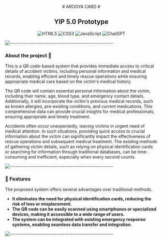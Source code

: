 <div align="center">
# AROGYA CARD #
  
## YIP 5.0 Prototype ##

![HTML5](https://img.shields.io/badge/html5-%23E34F26.svg?style=for-the-badge&logo=html5&logoColor=white)
![CSS3](https://img.shields.io/badge/css3-%231572B6.svg?style=for-the-badge&logo=css3&logoColor=white)
![JavaScript](https://img.shields.io/badge/javascript-%23323330.svg?style=for-the-badge&logo=javascript&logoColor=%23F7DF1E)
![ChatGPT](https://img.shields.io/badge/chatGPT-74aa9c?style=for-the-badge&logo=openai&logoColor=white)

</div>

![-----------------------------------------------------](https://raw.githubusercontent.com/andreasbm/readme/master/assets/lines/rainbow.png)


### About the project 🤔

This is a QR code-based system that provides immediate access to critical details of accident victims, including personal information and medical records, enabling efficient and timely rescue operations while ensuring appropriate medical care based on the victim's medical history.

The QR code will contain essential personal information about the victim, including their name, age, blood type, and emergency contact details. Additionally, it will incorporate the victim's previous medical records, such as known allergies, pre-existing conditions, and current medications. This comprehensive data can provide crucial insights for medical professionals, ensuring appropriate and timely treatment.

Accidents often occur unexpectedly, leaving victims in urgent need of medical attention. In such situations, providing quick access to crucial information about the victim can significantly impact the effectiveness of rescue operations and subsequent medical treatment. The existing methods of gathering victim details, such as relying on physical identification cards or searching for information through traditional databases, can be time-consuming and inefficient, especially when every second counts.

![-----------------------------------------------------](https://raw.githubusercontent.com/andreasbm/readme/master/assets/lines/rainbow.png)

### 🌟 Features

The proposed system offers several advantages over traditional methods.
- <strong>It eliminates the need for physical identification cards, reducing the risk of loss or misplacement.
- The QR code can be easily scanned using smartphones or specialized devices, making it accessible to a wide range of users.
- The system can be integrated with existing emergency response systems, enabling seamless data transfer and integration.</strong>

![-----------------------------------------------------](https://raw.githubusercontent.com/andreasbm/readme/master/assets/lines/rainbow.png)






